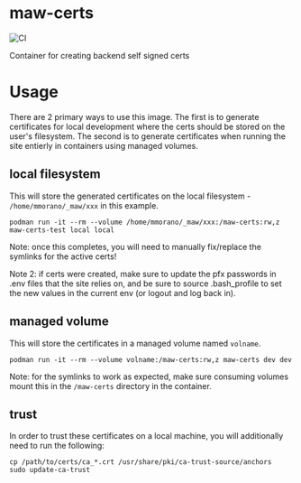 # maw-certs

![CI](https://github.com/AerisG222/maw-certs/workflows/CI/badge.svg?branch=master)

Container for creating backend self signed certs

# Usage

There are 2 primary ways to use this image.  The first is to generate certificates for local development
where the certs should be stored on the user's filesystem.  The second is to generate certificates when
running the site entierly in containers using managed volumes.

## local filesystem

This will store the generated certificates on the local filesystem - `/home/mmorano/_maw/xxx` in this example.

`podman run -it --rm --volume /home/mmorano/_maw/xxx:/maw-certs:rw,z maw-certs-test local local`

Note: once this completes, you will need to manually fix/replace the symlinks for the active certs!

Note 2: if certs were created, make sure to update the pfx passwords in .env files that the site relies
on, and be sure to source .bash_profile to set the new values in the current env (or logout and log back in).

## managed volume

This will store the certificates in a managed volume named `volname`.

`podman run -it --rm --volume volname:/maw-certs:rw,z maw-certs dev dev`

Note: for the symlinks to work as expected, make sure consuming volumes mount this in the `/maw-certs`
directory in the container.

## trust

In order to trust these certificates on a local machine, you will additionally need to run the following:

```
cp /path/to/certs/ca_*.crt /usr/share/pki/ca-trust-source/anchors
sudo update-ca-trust
```

